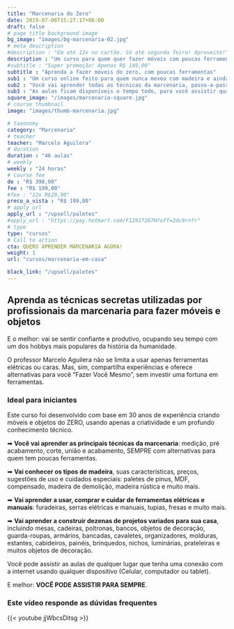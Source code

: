 ```yaml
---
title: "Marcenaria do Zero"
date: 2019-07-06T15:27:17+06:00
draft: false
# page title background image
bg_image: "images/bg-marcenaria-02.jpg"
# meta description
#description : "Em até 12x no cartão. Só até segunda feira! Aproveite!"
description : "Um curso para quem quer fazer móveis com poucas ferramentas"
#subtitle : "Super promoção! Apenas R$ 149,00"
subtitle : "Aprenda a fazer móveis do zero, com poucas ferramentas"
sub1 : "Um curso online feito para quem nunca mexeu com madeira e ainda não tem uma oficina montada."
sub2 : "Você vai aprender todas as técnicas da marcenaria, passo-a-passo, em vídeo aulas muito bem explicadas."
sub3 : "As aulas ficam disponíveis o tempo todo, para você assistir quando quiser e de onde quiser. E você terá acesso a um grupo exclusivo no Telegram, para resolver todas as suas dúvidas."
square_image: "/images/marcenaria-square.jpg"
# course thumbnail
image: "images/thumb-marcenaria.jpg"

# taxonomy
category: "Marcenaria"
# teacher
teacher: "Marcelo Aguilera"
# duration
duration : "46 aulas"
# weekly
weekly : "24 horas"
# course fee
de : "R$ 398,00"
fee : "R$ 199,00"
#fee : "12x R$29,90"
preco_a_vista : "R$ 199,00"
# apply url
apply_url : "/upsell/paletes"
#apply_url : "https://pay.hotmart.com/F12917267H?off=2dc9rnfr"
# type
type: "cursos"
# Call to action
cta: QUERO APRENDER MARCENARIA AGORA!
weight: 1
url: "cursos/marcenaria-em-casa"

black_link: "/upsell/paletes"
---
```


## Aprenda as técnicas secretas utilizadas por profissionais da marcenaria para fazer móveis e objetos

E o melhor: vai se sentir confiante e produtivo, ocupando seu tempo com um dos hobbys mais populares da história da humanidade.

O professor Marcelo Aguilera não se limita a usar apenas ferramentas elétricas ou caras. Mas, sim, compartilha experiências e oferece alternativas para você “Fazer Você Mesmo”, sem investir uma fortuna em ferramentas.

### Ideal para iniciantes

Este curso foi desenvolvido com base em 30 anos de experiência criando móveis e objetos do ZERO, usando apenas a criatividade e um profundo conhecimento técnico.

➡ **Você vai aprender as principais técnicas da marcenaria**: medição, pré acabamento, corte, união e acabamento, SEMPRE com alternativas para quem tem poucas ferramentas.

➡ **Vai conhecer os tipos de madeira**, suas características, preços, sugestões de uso e cuidados especiais: paletes de pinus, MDF, compensado, madeira de demolição, madeira rústica e muito mais.

➡ **Vai aprender a usar, comprar e cuidar de ferramentas elétricas e manuais**: furadeiras, serras elétricas e manuais, tupias, fresas e muito mais.

➡ **Vai aprender a construir dezenas de projetos variados para sua casa**, incluindo mesas, cadeiras, poltronas, bancos, objetos de decoração, guarda-roupas, armários, bancadas, cavaletes, organizadores, molduras, estantes, cabideiros, painéis, brinquedos, nichos, luminárias, prateleiras e muitos objetos de decoração.

Você pode assistir as aulas de qualquer lugar que tenha uma conexão com a internet usando qualquer dispositivo (Celular, computador ou tablet).

E melhor: **VOCÊ PODE ASSISTIR PARA SEMPRE**.

### Este vídeo responde as dúvidas frequentes
{{< youtube jjWbcsDitsg >}}
